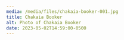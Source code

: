 ```yaml
---
media: /media/files/chakaia-booker-001.jpg
title: Chakaia Booker
alt: Photo of Chakaia Booker
date: 2023-05-02T14:59:00-0500
---
```


